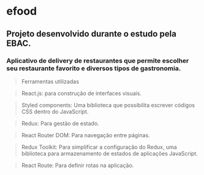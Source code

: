 # efood

## Projeto desenvolvido durante o estudo pela EBAC.

### Aplicativo de delivery de restaurantes que permite escolher seu restaurante favorito e diversos tipos de gastronomia.

> Ferramentas utilizadas

> React.js: para construção de interfaces visuais.

> Styled components: Uma biblioteca que possibilita escrever códigos CSS dentro do JavaScript.

> Redux: Para gestão de estado.

> React Router DOM: Para navegação entre páginas.

> Redux Toolkit: Para simplificar a configuração do Redux, uma biblioteca para armazenamento de estados de aplicações JavaScript.

> React Route: Para definir rotas na aplicação.
